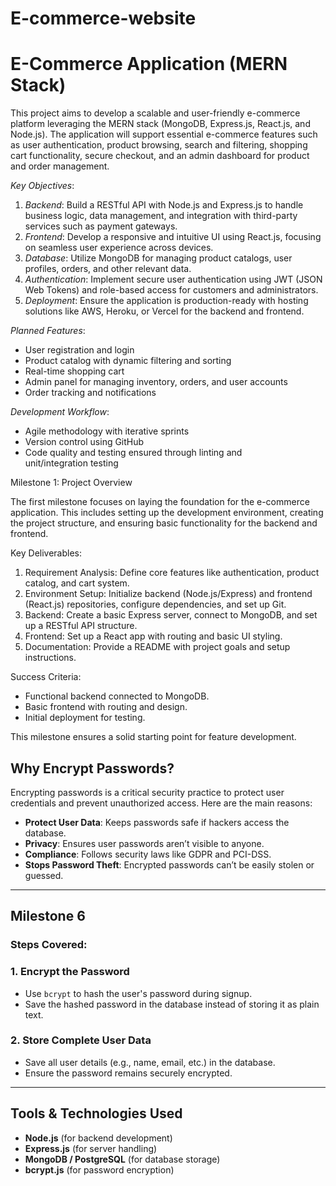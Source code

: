 # E-commerce-website
# E-Commerce Application (MERN Stack)

This project aims to develop a scalable and user-friendly e-commerce platform leveraging the MERN stack (MongoDB, Express.js, React.js, and Node.js). The application will support essential e-commerce features such as user authentication, product browsing, search and filtering, shopping cart functionality, secure checkout, and an admin dashboard for product and order management. 

*Key Objectives*:
1. *Backend*: Build a RESTful API with Node.js and Express.js to handle business logic, data management, and integration with third-party services such as payment gateways.
2. *Frontend*: Develop a responsive and intuitive UI using React.js, focusing on seamless user experience across devices.
3. *Database*: Utilize MongoDB for managing product catalogs, user profiles, orders, and other relevant data.
4. *Authentication*: Implement secure user authentication using JWT (JSON Web Tokens) and role-based access for customers and administrators.
5. *Deployment*: Ensure the application is production-ready with hosting solutions like AWS, Heroku, or Vercel for the backend and frontend.

*Planned Features*:
- User registration and login
- Product catalog with dynamic filtering and sorting
- Real-time shopping cart
- Admin panel for managing inventory, orders, and user accounts
- Order tracking and notifications

*Development Workflow*:
- Agile methodology with iterative sprints
- Version control using GitHub
- Code quality and testing ensured through linting and unit/integration testing

Milestone 1: Project Overview

The first milestone focuses on laying the foundation for the e-commerce application. This includes setting up the development environment, creating the project structure, and ensuring basic functionality for the backend and frontend.

 Key Deliverables:
1. Requirement Analysis: Define core features like authentication, product catalog, and cart system.
2. Environment Setup: Initialize backend (Node.js/Express) and frontend (React.js) repositories, configure dependencies, and set up Git.
3. Backend: Create a basic Express server, connect to MongoDB, and set up a RESTful API structure.
4. Frontend: Set up a React app with routing and basic UI styling.
5. Documentation: Provide a README with project goals and setup instructions.

 Success Criteria:
- Functional backend connected to MongoDB.
- Basic frontend with routing and design.
- Initial deployment for testing. 

This milestone ensures a solid starting point for feature development.

## Why Encrypt Passwords?
Encrypting passwords is a critical security practice to protect user credentials and prevent unauthorized access. Here are the main reasons:

- **Protect User Data**: Keeps passwords safe if hackers access the database.
- **Privacy**: Ensures user passwords aren’t visible to anyone.
- **Compliance**: Follows security laws like GDPR and PCI-DSS.
- **Stops Password Theft**: Encrypted passwords can’t be easily stolen or guessed.

---

## Milestone 6 
### Steps Covered:

### 1. Encrypt the Password
- Use `bcrypt` to hash the user's password during signup.
- Save the hashed password in the database instead of storing it as plain text.

### 2. Store Complete User Data
- Save all user details (e.g., name, email, etc.) in the database.
- Ensure the password remains securely encrypted.

---

## Tools & Technologies Used
- **Node.js** (for backend development)
- **Express.js** (for server handling)
- **MongoDB / PostgreSQL** (for database storage)
- **bcrypt.js** (for password encryption)

